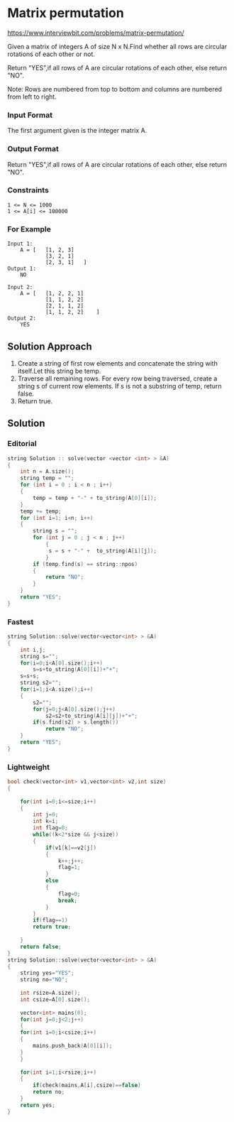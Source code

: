 # Matrix permutation

https://www.interviewbit.com/problems/matrix-permutation/

Given a matrix of integers A of size N x N.Find whether all rows are circular rotations of each other or not.

Return "YES",if all rows of A are circular rotations of each other, else return "NO".

Note: Rows are numbered from top to bottom and columns are numbered from left to right.

### Input Format

The first argument given is the integer matrix A.

### Output Format

Return "YES",if all rows of A are circular rotations of each other, else return "NO".

### Constraints
```
1 <= N <= 1000
1 <= A[i] <= 100000
```
### For Example
```
Input 1:
    A = [   [1, 2, 3]
            [3, 2, 1]
            [2, 3, 1]   ]
Output 1:
    NO

Input 2:
    A = [   [1, 2, 2, 1]
            [1, 1, 2, 2]
            [2, 1, 1, 2]    
            [1, 1, 2, 2]    ]
Output 2:
    YES
```
## Solution Approach

1. Create a string of first row elements and concatenate the string with itself.Let this string be temp.
2. Traverse all remaining rows. For every row being traversed, create a string s of current row elements. If s is not a substring of temp, return false.
3. Return true.

## Solution
### Editorial
```cpp
string Solution :: solve(vector <vector <int> > &A)
{
    int n = A.size();
    string temp = "";
    for (int i = 0 ; i < n ; i++)
    {
        temp = temp + "-" + to_string(A[0][i]);
    }
    temp += temp;
    for (int i=1; i<n; i++)
    {
        string s = "";
        for (int j = 0 ; j < n ; j++)
            {
             s = s + "-" +  to_string(A[i][j]);
            }
        if (temp.find(s) == string::npos)
        {
            return "NO";
        }
    }
    return "YES";
}
```

### Fastest
```cpp
string Solution::solve(vector<vector<int> > &A) 
{
    int i,j;
    string s="";
    for(i=0;i<A[0].size();i++)
        s=s+to_string(A[0][i])+"+";
    s=s+s;
    string s2="";
    for(i=1;i<A.size();i++)
    {
        s2="";
        for(j=0;j<A[0].size();j++)
            s2=s2+to_string(A[i][j])+"+";
        if(s.find(s2) > s.length())
            return "NO";
    }
    return "YES";
}
```

### Lightweight
```cpp
bool check(vector<int> v1,vector<int> v2,int size)
{
    
    for(int i=0;i<=size;i++)
    {
        int j=0;
        int k=i;
        int flag=0;
        while((k<2*size && j<size))
        {
            if(v1[k]==v2[j])
            {
                k++;j++;
                flag=1;
            }
            else
            {
                flag=0;
                break;
            }
        }
        if(flag==1)
        return true;
        
    }
    return false;
}
string Solution::solve(vector<vector<int> > &A) 
{
    string yes="YES";
    string no="NO";
    
    int rsize=A.size();
    int csize=A[0].size();
    
    vector<int> mains(0);
    for(int j=0;j<2;j++)
    {
    for(int i=0;i<csize;i++)
    {
        mains.push_back(A[0][i]);
    }
    }
    
    for(int i=1;i<rsize;i++)
    {
        if(check(mains,A[i],csize)==false)
        return no;
    }
    return yes;
}
```




